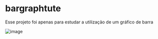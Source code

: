 # bargraphtute

Esse projeto foi apenas para estudar a utilização de um gráfico de barra

![image](https://github.com/EdersonPinheiro/bargraphtute/assets/88673530/c7c47abd-5eba-4e22-aea3-41801ea6a5d8)


